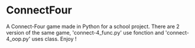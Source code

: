 # ConnectFour
A Connect-Four game made in Python for a school project.
There are 2 version of the same game, 'connect-4_func.py' use fonction and 'connect-4_oop.py' uses class.
Enjoy !